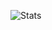 ![Stats](https://github-readme-stats.vercel.app/api?username=Official-Hawks&count_private=false&show_icons=true&bg_color=24292e)

